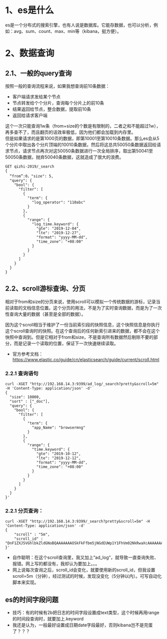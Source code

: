 # 1、es是什么
es是一个分布式的搜索引擎，也有人说是数据库。它能存数据，也可以分析，例如：avg、sum、count、max、min等（kibana，挺方便）。

# 2、数据查询

## 2.1、一般的query查询
按照一般的查询流程来说，如果我想查询前10条数据：

* 客户端请求发给某个节点
* 节点转发给个个分片，查询每个分片上的前10条
* 结果返回给节点，整合数据，提取前10条
* 返回给请求客户端

这个一次只能查询1w条（from+size的个数是有限制的，二者之和不能超过1w），再多查不了，而且翻页的话效率极低，因为他们都会加载到内存里。<br>
但是如果请求的是第1000页的数据，即第10001至第10010条数据。那么es会从5个分片中取出各个分片顶端的10010条数据，然后将这总共50050条数据返回给请求节点，请求节点再次对这50050条数据进行一次全局排序，取出第50041至50050条数据，抛弃50040条数据，这就造成了很大的浪费。
```
GET qizhi-2019/_search
{
  “from”:0，"size": 5,
  "query": {
    "bool": {
      "filter": [
        {
          "term": {
            "log_operator": "110abc"
          }
        },
        {
          "range": {
            "log_time.keyword": {
              "gte": "2019-12-04",
              "lte": "2019-12-27",
              "format": "yyyy-MM-dd",
              "time_zone": "+08:00"
            }
          }
        }
      ]
    }
  }
}
```
## 2.2、scroll游标查询、分页
相对于from和size的分页来说，使用scroll可以模拟一个传统数据的游标，记录当前读取的文档信息位置。这个分页的用法，不是为了实时查询数据，而是为了一次性查询大量的数据（甚至是全部的数据）。

因为这个scroll相当于维护了一份当前索引段的快照信息，这个快照信息是你执行这个scroll查询时的快照。在这个查询后的任何新索引进来的数据，都不会在这个快照中查询到。但是它相对于from和size，不是查询所有数据然后剔除不要的部分，而是记录一个读取的位置，保证下一次快速继续读取。
* 官方参考文档：https://www.elastic.co/guide/cn/elasticsearch/guide/current/scroll.html
### 2.2.1 查询语句
```
curl -XGET "http://192.168.14.3:9399/ad_log/_search?pretty&scroll=5m" -H 'Content-Type: application/json' -d'
{
  "size": 10000,
  "sort" : ["_doc"],
  "query": {
    "bool": {
      "filter": [
        {
          "term": {
            "app_Name": "browsermng"
          }
        },
        {
          "range": {
            "time.keyword": {
              "gte": "2019-10-12",
              "lte": "2019-12-12",
              "format": "yyyy-MM-dd",
              "time_zone": "+08:00"
            }
          }
        }
      ]
    }
  }
}'

```


### 2.2.1 分页查询：
```
curl -XGET "http://192.168.14.3:9399/_search?pretty&scroll=5m" -H 'Content-Type: application/json' -d'
{
    "scroll" : "5m", 
    "scroll_id" : "DnF1ZXJ5VGhlbkZldGNoBQAAAAAAAOSkFkFfbm5jNGdEUWp1Y1FhVm02NkRwaXcAAAAAAADkpRZBX25uYzRnRFFqdWNRYVZtNjZEcGl3AAAAAAAAq4IWcHdlaE9IMk9STU9RT0RwVWk0dVo4ZwAAAAAAAOSmFkFfbm5jNGdEUWp1Y1FhVm02NkRwaXcAAAAAAACrgxZwd2VoT0gyT1JNT1FPRHBVaTR1Wjhn" 
}'
```
* 自作聪明：在这个scroll查询里，我又加上“ad_log“，就导致一直查询失败、报错。网上写的都没有，我却认为要加上。。。
* 网上说每次查询之后，scroll_id会变化，就要使用新的scroll_id，但我设置scroll=5m（分钟），经过测试的时候，发现没变化（5分钟以内）。可写自动化脚本来实现。

## es的时间字段问题
* 技巧：有的时候有2b把日志的时间字段设置成text类型，这个时候再用range的时间段查询时，就要加上.keyword 
* 我还是认为，一般最好设置成日期date字段最好，否则kibana岂不是完蛋了？？？

